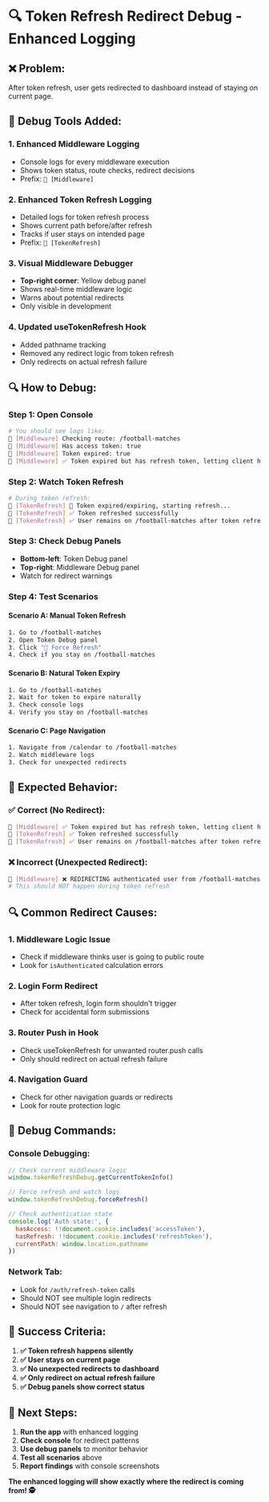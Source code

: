 # 🔍 Token Refresh Redirect Debug - Enhanced Logging

## ❌ **Problem:** 
After token refresh, user gets redirected to dashboard instead of staying on current page.

## 🔧 **Debug Tools Added:**

### **1. Enhanced Middleware Logging**
- Console logs for every middleware execution
- Shows token status, route checks, redirect decisions
- Prefix: `🔧 [Middleware]`

### **2. Enhanced Token Refresh Logging**  
- Detailed logs for token refresh process
- Shows current path before/after refresh
- Tracks if user stays on intended page
- Prefix: `🔧 [TokenRefresh]`

### **3. Visual Middleware Debugger**
- **Top-right corner**: Yellow debug panel
- Shows real-time middleware logic
- Warns about potential redirects
- Only visible in development

### **4. Updated useTokenRefresh Hook**
- Added pathname tracking
- Removed any redirect logic from token refresh
- Only redirects on actual refresh failure

## 🔍 **How to Debug:**

### **Step 1: Open Console**
```bash
# You should see logs like:
🔧 [Middleware] Checking route: /football-matches
🔧 [Middleware] Has access token: true
🔧 [Middleware] Token expired: true
🔧 [Middleware] ✅ Token expired but has refresh token, letting client handle refresh
```

### **Step 2: Watch Token Refresh**
```bash
# During token refresh:
🔧 [TokenRefresh] 🔄 Token expired/expiring, starting refresh...
🔧 [TokenRefresh] ✅ Token refreshed successfully
🔧 [TokenRefresh] ✅ User remains on /football-matches after token refresh
```

### **Step 3: Check Debug Panels**
- **Bottom-left**: Token Debug panel
- **Top-right**: Middleware Debug panel
- Watch for redirect warnings

### **Step 4: Test Scenarios**

#### **Scenario A: Manual Token Refresh**
```bash
1. Go to /football-matches
2. Open Token Debug panel
3. Click "🔄 Force Refresh"
4. Check if you stay on /football-matches
```

#### **Scenario B: Natural Token Expiry**
```bash
1. Go to /football-matches  
2. Wait for token to expire naturally
3. Check console logs
4. Verify you stay on /football-matches
```

#### **Scenario C: Page Navigation**
```bash
1. Navigate from /calendar to /football-matches
2. Watch middleware logs
3. Check for unexpected redirects
```

## 🎯 **Expected Behavior:**

### **✅ Correct (No Redirect):**
```bash
🔧 [Middleware] ✅ Token expired but has refresh token, letting client handle refresh for /football-matches
🔧 [TokenRefresh] ✅ Token refreshed successfully
🔧 [TokenRefresh] ✅ User remains on /football-matches after token refresh
```

### **❌ Incorrect (Unexpected Redirect):**
```bash
🔧 [Middleware] ❌ REDIRECTING authenticated user from /football-matches to /
# This should NOT happen during token refresh
```

## 🔍 **Common Redirect Causes:**

### **1. Middleware Logic Issue**
- Check if middleware thinks user is going to public route
- Look for `isAuthenticated` calculation errors

### **2. Login Form Redirect**
- After token refresh, login form shouldn't trigger
- Check for accidental form submissions

### **3. Router Push in Hook**
- Check useTokenRefresh for unwanted router.push calls
- Only should redirect on actual refresh failure

### **4. Navigation Guard**
- Check for other navigation guards or redirects
- Look for route protection logic

## 🔧 **Debug Commands:**

### **Console Debugging:**
```javascript
// Check current middleware logic
window.tokenRefreshDebug.getCurrentTokenInfo()

// Force refresh and watch logs
window.tokenRefreshDebug.forceRefresh()

// Check authentication state
console.log('Auth state:', {
  hasAccess: !!document.cookie.includes('accessToken'),
  hasRefresh: !!document.cookie.includes('refreshToken'),
  currentPath: window.location.pathname
})
```

### **Network Tab:**
- Look for `/auth/refresh-token` calls
- Should NOT see multiple login redirects
- Should NOT see navigation to `/` after refresh

## 🎯 **Success Criteria:**

1. **✅ Token refresh happens silently**
2. **✅ User stays on current page**  
3. **✅ No unexpected redirects to dashboard**
4. **✅ Only redirect on actual refresh failure**
5. **✅ Debug panels show correct status**

## 🔧 **Next Steps:**

1. **Run the app** with enhanced logging
2. **Check console** for redirect patterns
3. **Use debug panels** to monitor behavior
4. **Test all scenarios** above
5. **Report findings** with console screenshots

**The enhanced logging will show exactly where the redirect is coming from! 🕵️**
